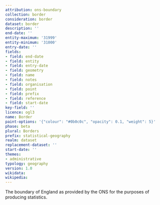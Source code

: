 ```yaml
---
attribution: ons-boundary
collection: border
consideration: border
dataset: border
description: ''
end-date: ''
entity-maximum: '31999'
entity-minimum: '31000'
entry-date: ''
fields:
- field: end-date
- field: entity
- field: entry-date
- field: geometry
- field: name
- field: notes
- field: organisation
- field: point
- field: prefix
- field: reference
- field: start-date
key-field: ''
licence: ogl3
name: Border
paint-options: '{"colour": "#0b0c0c", "opacity": 0.1, "weight": 5}'
phase: beta
plural: Borders
prefix: statistical-geography
realm: dataset
replacement-dataset: ''
start-date: ''
themes:
- administrative
typology: geography
version: 1.0
wikidata: 
wikipedia:
---
```


The boundary of England as provided by the ONS for the purposes of producing statistics.
